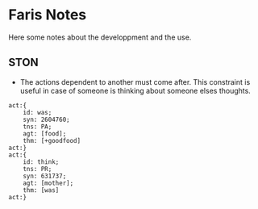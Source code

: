 # Faris Notes

Here some notes about the developpment and the use.

## STON

- The actions dependent to another must come after. This constraint is useful in case of someone is thinking about someone elses thoughts.
```
act:{
    id: was;
    syn: 2604760;
    tns: PA;
    agt: [food];
    thm: [+goodfood]
act:}
act:{
    id: think;
    tns: PR;
    syn: 631737;
    agt: [mother];
    thm: [was]
act:}
```

